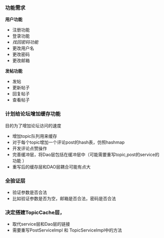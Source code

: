 ### 功能需求
**用户功能**

- 注册功能
- 登录功能
- *找回密码功能*
- 更改用户名
- 更改密码
- 更改邮箱

**发帖功能**
- 发帖
- 更新帖子
- 回复帖子
- 查看帖子

### 计划给论坛增加缓存功能
目的为了增加论坛访问的速度
+ 增加topic队列用来缓存
+ 对于每个topic增加一个评论post的hash表，仿照hashmap
+ 开发评论点赞操作
+ 完善缓冲层，将Dao层包括在缓冲层中（可能需要重写topic,post的service的功能 ）
+ 重写后的缓存层和DAO层耦合可能有点大

### 全验证层
+ 验证参数是否合法
+ 比如验证参数是否为空，邮箱是否合法，密码是否合法

### 决定搭建TopicCache层，
+ 取代service层和Dao层的链接
+ 需要重写PostServiceImpl 和 TopicServiceImpl中的方法